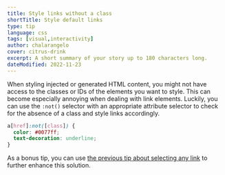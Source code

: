 ```yaml
---
title: Style links without a class
shortTitle: Style default links
type: tip
language: css
tags: [visual,interactivity]
author: chalarangelo
cover: citrus-drink
excerpt: A short summary of your story up to 180 characters long.
dateModified: 2022-11-23
---
```


When styling injected or generated HTML content, you might not have access to the classes or IDs of the elements you want to style. This can become especially annoying when dealing with link elements. Luckily, you can use the `:not()` selector with an appropriate attribute selector to check for the absence of a class and style links accordingly.

```css
a[href]:not([class]) {
  color: #0077ff;
  text-decoration: underline;
}
```

As a bonus tip, you can use [the previous tip about selecting any link](/css/s/select-any-link) to further enhance this solution.
